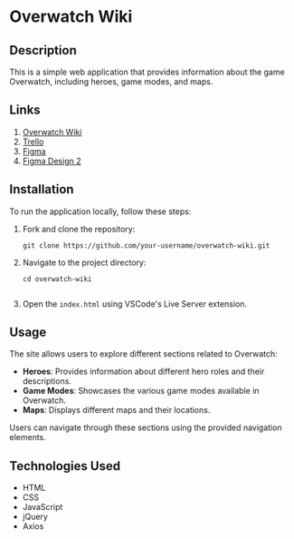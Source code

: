 # Overwatch Wiki

## Description

This is a simple web application that provides information about the game Overwatch, including heroes, game modes, and maps.

## Links

1. [Overwatch Wiki](overwatch-wiki.surge.sh)
2. [Trello](https://trello.com/invite/b/z96St1K2/ATTId7a6a4321bc74a9965e26da2f8435b8519D0D1ED/overwatch-api)
3. [Figma](https://www.figma.com/file/ogRUzQmcRx2T2TAEPMAcZh/Overwatch-2-API-Main-Page?type=design&node-id=1%3A2&t=hVx0zrpyB0DRqiW5-1)
4. [Figma Design 2](https://www.figma.com/file/qB23h3Ov0ZPmN2g3YYRRTH/Untitled?type=design&node-id=1%3A4&t=LHmTVrrxw6OD0Z5c-1)

## Installation

To run the application locally, follow these steps:

1. Fork and clone the repository:

   ```shell
   git clone https://github.com/your-username/overwatch-wiki.git

2. Navigate to the project directory:
    ```shell
    cd overwatch-wiki


3. Open the `index.html` using VSCode's Live Server extension.



## Usage

The site allows users to explore different sections related to Overwatch:

- **Heroes**: Provides information about different hero roles and their descriptions.
- **Game Modes**: Showcases the various game modes available in Overwatch.
- **Maps**: Displays different maps and their locations.

Users can navigate through these sections using the provided navigation elements.

## Technologies Used

- HTML
- CSS
- JavaScript
- jQuery
- Axios



